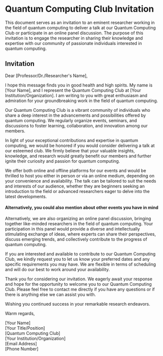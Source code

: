 # Quantum Computing Club Invitation

This document serves as an invitation to an eminent researcher working in the field of quantum computing to deliver a talk at our Quantum Computing Club or participate in an online panel discussion. The purpose of this invitation is to engage the researcher in sharing their knowledge and expertise with our community of passionate individuals interested in quantum computing.

## Invitation

Dear [Professor/Dr./Researcher's Name],

I hope this message finds you in good health and high spirits. My name is [Your Name], and I represent the Quantum Computing Club at [Your Institution/Organization]. I am writing to you with great enthusiasm and admiration for your groundbreaking work in the field of quantum computing.

Our Quantum Computing Club is a vibrant community of individuals who share a deep interest in the advancements and possibilities offered by quantum computing. We regularly organize events, seminars, and discussions to foster learning, collaboration, and innovation among our members.

In light of your exceptional contributions and expertise in quantum computing, we would be honored if you would consider delivering a talk at our esteemed club. We firmly believe that your valuable insights, knowledge, and research would greatly benefit our members and further ignite their curiosity and passion for quantum computing.

We offer both online and offline platforms for our events and would be thrilled to host you either in person or via an online medium, depending on your convenience and availability. The talk can be tailored to suit the needs and interests of our audience, whether they are beginners seeking an introduction to the field or advanced researchers eager to delve into the latest developments.
#### Alternatively, you could also mention about other events you have in mind
Alternatively, we are also organizing an online panel discussion, bringing together like-minded researchers in the field of quantum computing. Your participation in this panel would provide a diverse and intellectually stimulating exchange of ideas, where experts can share their perspectives, discuss emerging trends, and collectively contribute to the progress of quantum computing.

If you are interested and available to contribute to our Quantum Computing Club, we kindly request you to let us know your preferred dates and any specific requirements you may have. We are flexible in terms of scheduling and will do our best to work around your availability.

Thank you for considering our invitation. We eagerly await your response and hope for the opportunity to welcome you to our Quantum Computing Club. Please feel free to contact me directly if you have any questions or if there is anything else we can assist you with.

Wishing you continued success in your remarkable research endeavors.

Warm regards,

[Your Name]  
[Your Title/Position]  
[Quantum Computing Club]  
[Your Institution/Organization]  
[Email Address]  
[Phone Number]
